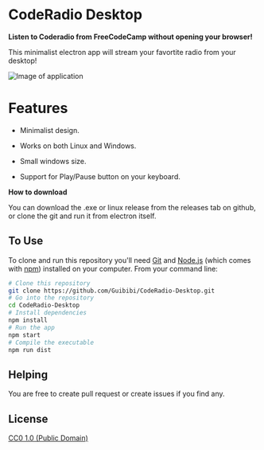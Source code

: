 # CodeRadio Desktop

**Listen to Coderadio from FreeCodeCamp without opening your browser!**

This minimalist electron app will stream your favortite radio from your desktop!

![Image of application](https://i.imgur.com/8iCTM3j.png)

# Features
* Minimalist design.

* Works on both Linux and Windows.

* Small windows size.

* Support for Play/Pause button on your keyboard.

**How to download**

You can download the .exe or linux release from the releases tab on github,
or clone the git and run it from electron itself.

## To Use

To clone and run this repository you'll need [Git](https://git-scm.com) and [Node.js](https://nodejs.org/en/download/) (which comes with [npm](http://npmjs.com)) installed on your computer. From your command line:

```bash
# Clone this repository
git clone https://github.com/Guibibi/CodeRadio-Desktop.git
# Go into the repository
cd CodeRadio-Desktop
# Install dependencies
npm install
# Run the app
npm start
# Compile the executable
npm run dist
```

## Helping

You are free to create pull request or create issues if you find any.

## License

[CC0 1.0 (Public Domain)](LICENSE.md)
